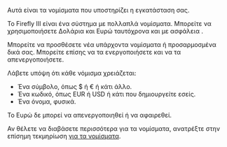 Αυτά είναι τα νομίσματα που υποστηρίζει η εγκατάσταση σας.

Το Firefly III είναι ένα σύστημα με πολλαπλά νομίσματα. Μπορείτε να χρησιμοποιήσετε Δολάρια και Ευρώ ταυτόχρονα και με ασφάλεια .

Μπορείτε να προσθέσετε νέα υπάρχοντα νομίσματα ή προσαρμοσμένα δικά σας. Μπορείτε επίσης να τα ενεργοποιήσετε και να τα απενεργοποιήσετε.

Λάβετε υπόψη ότι κάθε νόμισμα χρειάζεται:

- Ένα σύμβολο, όπως $ ή € ή κάτι άλλο.
- Ένα κωδικό, όπως EUR ή USD ή κάτι που δημιουργείτε εσείς.
- Ένα όνομα, φυσικά.

Το Ευρώ δε μπορεί να απενεργοποιηθεί ή να αφαιρεθεί.

Αν θέλετε να διαβάσετε περισσότερα για τα νομίσματα, ανατρέξτε στην επίσημη τεκμηρίωση [για τα νομίσματα](https://docs.firefly-iii.org/concepts/currencies).